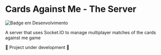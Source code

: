 <!-- Título e Imagem de capa -->
# Cards Against Me - The Server
<!-- Badges -->
![Badge em Desenvolvimento](http://img.shields.io/static/v1?label=STATUS&message=IN%DEVELOPMENT&color=GREEN&style=for-the-badge)
<!-- Descrição do Projeto -->
A server that uses Socket.IO to manage multiplayer matches of the cards against me game
<!-- Status do Projeto -->
:construction: Project under development :construction:
<!-- Funcionalidades e Demonstração da Aplicação -->
<!-- Acesso ao Projeto -->
<!-- Tecnologias utilizadas -->
<!-- Pessoas Desenvolvedoras do Projeto -->